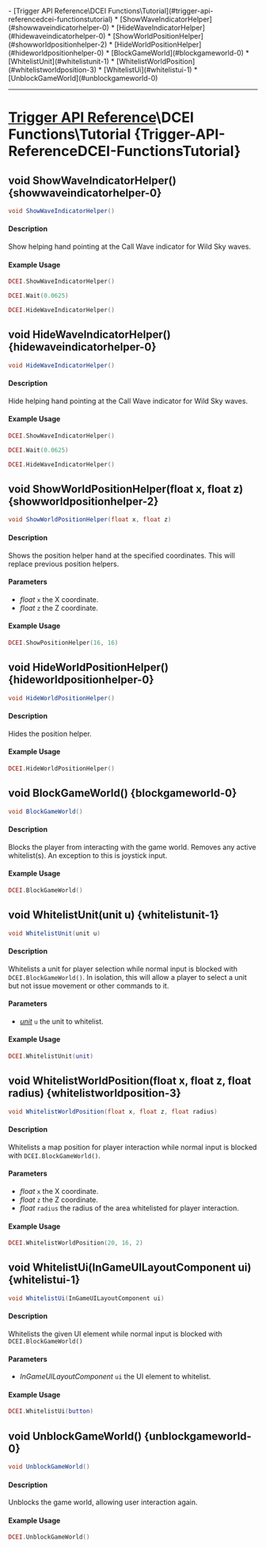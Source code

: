 <div id="toc" markdown="1">
- [Trigger API Reference\DCEI Functions\Tutorial](#trigger-api-referencedcei-functionstutorial)
  * [ShowWaveIndicatorHelper](#showwaveindicatorhelper-0)
  * [HideWaveIndicatorHelper](#hidewaveindicatorhelper-0)
  * [ShowWorldPositionHelper](#showworldpositionhelper-2)
  * [HideWorldPositionHelper](#hideworldpositionhelper-0)
  * [BlockGameWorld](#blockgameworld-0)
  * [WhitelistUnit](#whitelistunit-1)
  * [WhitelistWorldPosition](#whitelistworldposition-3)
  * [WhitelistUi](#whitelistui-1)
  * [UnblockGameWorld](#unblockgameworld-0)

</div>

***

# [Trigger API Reference](Trigger-API-Reference)\\DCEI Functions\Tutorial {Trigger-API-ReferenceDCEI-FunctionsTutorial}

[](overview-start)

[](overview-end)

## void ShowWaveIndicatorHelper() {showwaveindicatorhelper-0}
```cs
void ShowWaveIndicatorHelper()
```
#### Description
[](description-start)
Show helping hand pointing at the Call Wave indicator for Wild Sky waves.
[](description-end)

#### Example Usage
[](example-usage-start)
```lua
DCEI.ShowWaveIndicatorHelper()

DCEI.Wait(0.0625)

DCEI.HideWaveIndicatorHelper()
```
[](example-usage-end)

[](extra-section-start)

[](extra-section-end)

## void HideWaveIndicatorHelper() {hidewaveindicatorhelper-0}
```cs
void HideWaveIndicatorHelper()
```
#### Description
[](description-start)
Hide helping hand pointing at the Call Wave indicator for Wild Sky waves.
[](description-end)

#### Example Usage
[](example-usage-start)
```lua
DCEI.ShowWaveIndicatorHelper()

DCEI.Wait(0.0625)

DCEI.HideWaveIndicatorHelper()
```
[](example-usage-end)

[](extra-section-start)

[](extra-section-end)

## void ShowWorldPositionHelper(float x, float z) {showworldpositionhelper-2}
```cs
void ShowWorldPositionHelper(float x, float z)
```
#### Description
[](description-start)
Shows the position helper hand at the specified coordinates. This will replace previous position helpers.
[](description-end)

#### Parameters
[](parameters-start)
- *float* `x` the X coordinate.
- *float* `z` the Z coordinate.

[](parameters-end)

#### Example Usage
[](example-usage-start)
```lua
DCEI.ShowPositionHelper(16, 16)
```
[](example-usage-end)

[](extra-section-start)

[](extra-section-end)

## void HideWorldPositionHelper() {hideworldpositionhelper-0}
```cs
void HideWorldPositionHelper()
```
#### Description
[](description-start)
Hides the position helper.
[](description-end)

#### Example Usage
[](example-usage-start)
```lua
DCEI.HideWorldPositionHelper()
```
[](example-usage-end)

[](extra-section-start)

[](extra-section-end)

## void BlockGameWorld() {blockgameworld-0}
```cs
void BlockGameWorld()
```
#### Description
[](description-start)
Blocks the player from interacting with the game world. Removes any active whitelist(s). An exception to this is joystick input.
[](description-end)

#### Example Usage
[](example-usage-start)
```lua
DCEI.BlockGameWorld()
```
[](example-usage-end)

[](extra-section-start)

[](extra-section-end)

## void WhitelistUnit(unit u) {whitelistunit-1}
```cs
void WhitelistUnit(unit u)
```
#### Description
[](description-start)
Whitelists a unit for player selection while normal input is blocked with `DCEI.BlockGameWorld()`. In isolation, this will allow a player to select a unit but not issue movement or other commands to it.
[](description-end)

#### Parameters
[](parameters-start)
- *[unit](Trigger-API-Reference-DCEI-Types#unit)* `u` the unit to whitelist.

[](parameters-end)

#### Example Usage
[](example-usage-start)
```lua
DCEI.WhitelistUnit(unit)
```
[](example-usage-end)

[](extra-section-start)

[](extra-section-end)

## void WhitelistWorldPosition(float x, float z, float radius) {whitelistworldposition-3}
```cs
void WhitelistWorldPosition(float x, float z, float radius)
```
#### Description
[](description-start)
Whitelists a map position for player interaction while normal input is blocked with `DCEI.BlockGameWorld()`.
[](description-end)

#### Parameters
[](parameters-start)
- *float* `x` the X coordinate.
- *float* `z` the Z coordinate.
- *float* `radius` the radius of the area whitelisted for player interaction.

[](parameters-end)

#### Example Usage
[](example-usage-start)
```lua
DCEI.WhitelistWorldPosition(20, 16, 2)
```
[](example-usage-end)

[](extra-section-start)

[](extra-section-end)

## void WhitelistUi(InGameUILayoutComponent ui) {whitelistui-1}
```cs
void WhitelistUi(InGameUILayoutComponent ui)
```
#### Description
[](description-start)
Whitelists the given UI element while normal input is blocked with `DCEI.BlockGameWorld()`
[](description-end)

#### Parameters
[](parameters-start)
- *InGameUILayoutComponent* `ui` the UI element to whitelist.

[](parameters-end)

#### Example Usage
[](example-usage-start)
```lua
DCEI.WhitelistUi(button)
```
[](example-usage-end)

[](extra-section-start)

[](extra-section-end)

## void UnblockGameWorld() {unblockgameworld-0}
```cs
void UnblockGameWorld()
```
#### Description
[](description-start)
Unblocks the game world, allowing user interaction again.
[](description-end)

#### Example Usage
[](example-usage-start)
```lua
DCEI.UnblockGameWorld()
```
[](example-usage-end)

[](extra-section-start)

[](extra-section-end)


